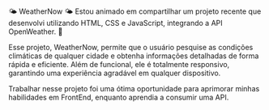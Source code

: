 🌤️ WeatherNow 🌤️
Estou animado em compartilhar um projeto recente que desenvolvi utilizando HTML, CSS e JavaScript, integrando a API OpenWeather. 🎉

Esse projeto, WeatherNow, permite que o usuário pesquise as condições climáticas de qualquer cidade e obtenha informações detalhadas de forma rápida e eficiente. Além de funcional, ele é totalmente responsivo, garantindo uma experiência agradável em qualquer dispositivo.

Trabalhar nesse projeto foi uma ótima oportunidade para aprimorar minhas habilidades em FrontEnd, enquanto aprendia a consumir uma API.
